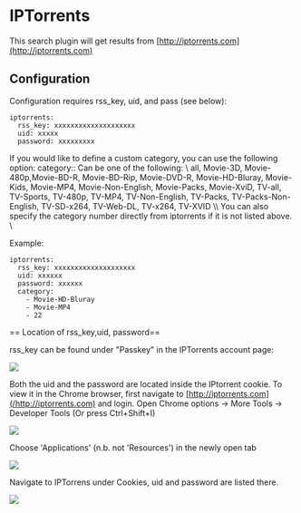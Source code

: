 # IPTorrents
This search plugin will get results from [http://iptorrents.com](http://iptorrents.com)

## Configuration
Configuration requires rss_key, uid, and pass (see below):
```
iptorrents: 
  rss_key: xxxxxxxxxxxxxxxxxxxx
  uid: xxxxx
  password: xxxxxxxxx
```
If you would like to define a custom category, you can use the following option:
 category::
 Can be one of the following: \\
      all, Movie-3D, Movie-480p,Movie-BD-R, Movie-BD-Rip, Movie-DVD-R, Movie-HD-Bluray, Movie-Kids, Movie-MP4, Movie-Non-English, Movie-Packs, Movie-XviD, TV-all, TV-Sports, TV-480p, TV-MP4, TV-Non-English, TV-Packs, TV-Packs-Non-English, TV-SD-x264, TV-Web-DL, TV-x264, TV-XVID \\\\
 You can also specify the category number directly from iptorrents if it is not listed above. \\
 
Example:
```
iptorrents: 
  rss_key: xxxxxxxxxxxxxxxxxxxx
  uid: xxxxxx
  password: xxxxxx
  category: 
    - Movie-HD-Bluray
    - Movie-MP4
    - 22
```

== Location of rss_key,uid, password== 

rss_key can be found under "Passkey" in the IPTorrents account page:  

<img src="http://i.imgur.com/XinVDly.jpg">

  

Both the uid and the password are located inside the IPtorrent cookie. To view it in the Chrome browser, first navigate to [http://iptorrents.com](/http://iptorrents.com) and login.
Open Chrome options -> More Tools -> Developer Tools (Or press Ctrl+Shift+I)  

<img src="http://i.imgur.com/qzlrjA9.jpg">  

Choose 'Applications' (n.b. not 'Resources') in the newly open tab  

<img src="http://i.imgur.com/jNFu4Cq.jpg">  

Navigate to IPTorrens under Cookies, uid and password are listed there.
  

<img src="http://i.imgur.com/45WW0Ok.jpg">

  
